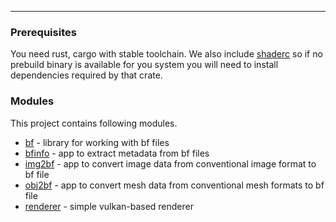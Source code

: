 -----------------

### Prerequisites

You need rust, cargo with stable toolchain. We also include [shaderc](https://github.com/google/shaderc-rs) so if
no prebuild binary is available for you system you will need to install dependencies required by that crate. 

### Modules
This project contains following modules.

- [bf](bf/README.md) - library for working with bf files
- [bfinfo](bfinfo/README.md) - app to extract metadata from bf files
- [img2bf](img2bf/README.md) - app to convert image data from conventional image format to bf file
- [obj2bf](obj2bf/README.md) - app to convert mesh data from conventional mesh formats to bf file
- [renderer](renderer/README.md) - simple vulkan-based renderer
